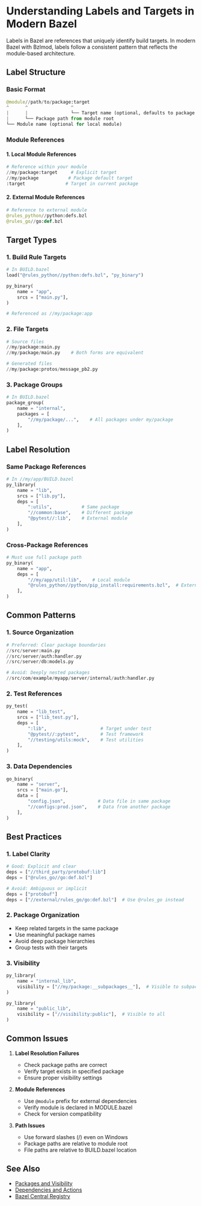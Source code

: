 # Understanding Labels and Targets in Modern Bazel

Labels in Bazel are references that uniquely identify build targets. In modern Bazel with Bzlmod, labels follow a consistent pattern that reflects the module-based architecture.

## Label Structure

### Basic Format
```python
@module//path/to/package:target
^      ^                ^
|      |                └── Target name (optional, defaults to package name)
|      └── Package path from module root
└── Module name (optional for local module)
```

### Module References

#### 1. Local Module References
```python
# Reference within your module
//my/package:target     # Explicit target
//my/package           # Package default target
:target               # Target in current package
```

#### 2. External Module References
```python
# Reference to external module
@rules_python//python:defs.bzl
@rules_go//go:def.bzl
```

## Target Types

### 1. Build Rule Targets
```python
# In BUILD.bazel
load("@rules_python//python:defs.bzl", "py_binary")

py_binary(
    name = "app",
    srcs = ["main.py"],
)

# Referenced as //my/package:app
```

### 2. File Targets
```python
# Source files
//my/package:main.py
//my/package/main.py    # Both forms are equivalent

# Generated files
//my/package:protos/message_pb2.py
```

### 3. Package Groups
```python
# In BUILD.bazel
package_group(
    name = "internal",
    packages = [
        "//my/package/...",    # All packages under my/package
    ],
)
```

## Label Resolution

### Same Package References
```python
# In //my/app/BUILD.bazel
py_library(
    name = "lib",
    srcs = ["lib.py"],
    deps = [
        ":utils",           # Same package
        "//common:base",    # Different package
        "@pytest//:lib",    # External module
    ],
)
```

### Cross-Package References
```python
# Must use full package path
py_binary(
    name = "app",
    deps = [
        "//my/app/util:lib",    # Local module
        "@rules_python//python/pip_install:requirements.bzl",  # External
    ],
)
```

## Common Patterns

### 1. Source Organization
```python
# Preferred: Clear package boundaries
//src/server:main.py
//src/server/auth:handler.py
//src/server/db:models.py

# Avoid: Deeply nested packages
//src/com/example/myapp/server/internal/auth:handler.py
```

### 2. Test References
```python
py_test(
    name = "lib_test",
    srcs = ["lib_test.py"],
    deps = [
        ":lib",                    # Target under test
        "@pytest//:pytest",        # Test framework
        "//testing/utils:mock",    # Test utilities
    ],
)
```

### 3. Data Dependencies
```python
go_binary(
    name = "server",
    srcs = ["main.go"],
    data = [
        "config.json",            # Data file in same package
        "//configs:prod.json",    # Data from another package
    ],
)
```

## Best Practices

### 1. Label Clarity
```python
# Good: Explicit and clear
deps = ["//third_party/protobuf:lib"]
deps = ["@rules_go//go:def.bzl"]

# Avoid: Ambiguous or implicit
deps = ["protobuf"]
deps = ["//external/rules_go/go:def.bzl"]  # Use @rules_go instead
```

### 2. Package Organization
- Keep related targets in the same package
- Use meaningful package names
- Avoid deep package hierarchies
- Group tests with their targets

### 3. Visibility
```python
py_library(
    name = "internal_lib",
    visibility = ["//my/package:__subpackages__"],  # Visible to subpackages
)

py_library(
    name = "public_lib",
    visibility = ["//visibility:public"],  # Visible to all
)
```

## Common Issues

1. **Label Resolution Failures**
   - Check package paths are correct
   - Verify target exists in specified package
   - Ensure proper visibility settings

2. **Module References**
   - Use `@module` prefix for external dependencies
   - Verify module is declared in MODULE.bazel
   - Check for version compatibility

3. **Path Issues**
   - Use forward slashes (/) even on Windows
   - Package paths are relative to module root
   - File paths are relative to BUILD.bazel location

## See Also

- [Packages and Visibility](/concepts/packages-and-visibility)
- [Dependencies and Actions](/concepts/dependencies-and-actions)
- [Bazel Central Registry](/concepts/bazel-central-registry)
